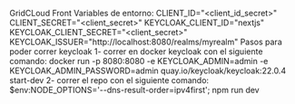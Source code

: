 
GridCLoud Front 
Variables de entorno:
CLIENT_ID="<client_id_secret>"
CLIENT_SECRET="<client_secret>"
KEYCLOAK_CLIENT_ID="nextjs"
KEYCLOAK_CLIENT_SECRET="<client_secret>"
KEYCLOAK_ISSUER="http://localhost:8080/realms/myrealm"
Pasos para poder correr keycloak
1- correr en docker keycloak con el siguiente comando:
docker run -p 8080:8080 -e KEYCLOAK_ADMIN=admin -e KEYCLOAK_ADMIN_PASSWORD=admin quay.io/keycloak/keycloak:22.0.4 start-dev
2- correr el repo con el siguiente comando:
$env:NODE_OPTIONS='--dns-result-order=ipv4first'; npm run dev

